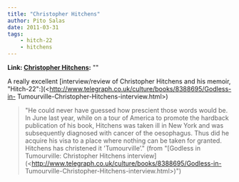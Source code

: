 ```yaml
---
title: "Christopher Hitchens"
author: Pito Salas
date: 2011-03-31
tags:
    - hitch-22
    - hitchens
---
```


**Link: [Christopher Hitchens](None):** ""

A really excellent [interview/review of Christopher Hitchens and his memoir,
"Hitch-22":](<http://www.telegraph.co.uk/culture/books/8388695/Godless-in-
Tumourville-Christopher-Hitchens-interview.html>)

> "He could never have guessed how prescient those words would be. In June
> last year, while on a tour of America to promote the hardback publication of
> his book, Hitchens was taken ill in New York and was subsequently diagnosed
> with cancer of the oesophagus. Thus did he acquire his visa to a place where
> nothing can be taken for granted. Hitchens has christened it 'Tumourville’."
> (from "[Godless in Tumourville: Christopher Hitchens
> interview](<http://www.telegraph.co.uk/culture/books/8388695/Godless-in-
> Tumourville-Christopher-Hitchens-interview.html>)")



